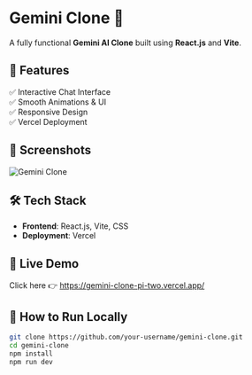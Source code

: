# Gemini Clone 🚀  

A fully functional **Gemini AI Clone** built using **React.js** and **Vite**.

## 🌟 Features

✅ Interactive Chat Interface  
✅ Smooth Animations & UI  
✅ Responsive Design  
✅ Vercel Deployment  

## 📸 Screenshots
![Gemini Clone](https://your-image-url.com)  

## 🛠️ Tech Stack

- **Frontend**: React.js, Vite, CSS  
- **Deployment**: Vercel  

## 🔗 Live Demo  

Click here 👉 https://gemini-clone-pi-two.vercel.app/

## 📝 How to Run Locally  

```bash
git clone https://github.com/your-username/gemini-clone.git
cd gemini-clone
npm install
npm run dev
